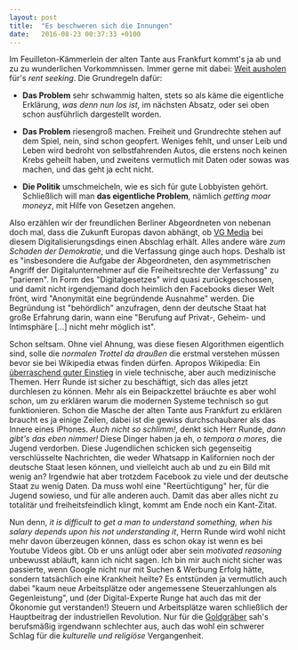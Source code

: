 ```yaml
---
layout: post
title:  "Es beschweren sich die Innungen"
date:   2016-08-23 00:37:33 +0100
---
```

Im Feuilleton-Kämmerlein der alten Tante aus Frankfurt kommt's ja ab
und zu zu wunderlichen Vorkommnissen. Immer gerne mit dabei:
[Weit ausholen](http://www.faz.net/-gsf-8kg74)
für's *rent seeking*. Die Grundregeln dafür:

* **Das Problem** sehr schwammig halten, stets so als käme die
    eigentliche Erklärung, *was denn nun los ist*, im nächsten
    Absatz, oder sei oben schon ausführlich dargestellt worden.

* **Das Problem** riesengroß machen. Freiheit und Grundrechte stehen
    auf dem Spiel, nein, sind schon geopfert. Weniges fehlt, und unser
    Leib und Leben wird bedroht von selbstfahrenden Autos, die erstens
    noch keinen Krebs geheilt haben, und zweitens vermutlich mit Daten
    oder sowas was machen, und das geht ja echt nicht.

* **Die Politik** umschmeicheln, wie es sich für gute Lobbyisten
    gehört. Schließlich will man **das eigentliche Problem**, nämlich
    *getting moar moneyz*, mit Hilfe von Gesetzen angehen.

Also erzählen wir der freundlichen Berliner Abgeordneten von
nebenan doch mal, dass die Zukunft Europas davon abhängt, ob [VG Media](https://www.vg-media.de/de/)
bei diesem Digitalisierungsdings einen Abschlag erhält. Alles andere
wäre *zum Schaden der Demokratie*, und die Verfassung
ginge auch hops. Deshalb ist es "insbesondere die Aufgabe der
Abgeordneten, den asymmetrischen Angriff der Digitalunternehmer auf
die Freiheitsrechte der Verfassung" zu "parieren". In Form des
"Digitalgesetzes" wird quasi zurückgeschossen, und damit nicht
irgendjemand doch heimlich den Facebooks dieser Welt frönt, wird
"Anonymität eine begründende Ausnahme" werden. Die Begründung ist
"behördlich" anzufragen, denn der deutsche Staat hat große Erfahrung
darin, wann eine "Berufung auf Privat-, Geheim- und Intimsphäre [...]
nicht mehr möglich ist".

Schon seltsam. Ohne viel Ahnung, was diese fiesen Algorithmen
eigentlich sind, solle die *normalen Trottel da draußen* die erstmal
verstehen müssen bevor sie bei Wikipedia etwas finden dürfen. Apropos
Wikipedia: Ein [überraschend guter
Einstieg](https://de.wikipedia.org/wiki/Bin%C3%A4rer_Suchbaum) in
viele technische, aber auch medizinische Themen. Herr Runde ist sicher
zu beschäftigt, sich das alles jetzt durchlesen zu können. Mehr als
ein Beipackzettel bräuchte es aber wohl schon, um zu erklären warum
die modernen Systeme technisch so gut funktionieren. Schon die Masche
der alten Tante aus Frankfurt zu erklären braucht es ja einige Zeilen,
dabei ist die gewiss durchschaubarer als das Innere eines
iPhones. *Auch nicht so schlimm!*, denkt sich Herr Runde, *dann gibt's
das eben nimmer!* Diese Dinger haben ja eh, *o tempora o mores*, die
Jugend verdorben. Diese Jugendlichen schicken sich gegenseitig
verschlüsselte Nachrichten, die weder Whatsapp in Kalifornien noch der
deutsche Staat lesen können, und vielleicht auch ab und zu ein Bild
mit wenig an? Irgendwie hat aber trotzdem Facebook zu viele und der
deutsche Staat zu wenig Daten. Da muss wohl eine "Reertüchtigung" her,
für die Jugend sowieso, und für alle anderen auch. Damit das aber
alles nicht zu totalitär und freiheitsfeindlich klingt, kommt am Ende
noch ein Kant-Zitat.

Nun denn, *it is difficult to get a man to understand something, when
his salary depends upon his not understanding it*, Herrn Runde wird
wohl nicht mehr davon überzeugen können, dass es schon okay ist wenn
es bei Youtube Videos gibt. Ob er uns anlügt oder aber sein *motivated
reasoning* unbewusst abläuft, kann ich nicht sagen. Ich bin mir auch
nicht sicher was passierte, wenn Google nicht nur mit Suchen & Werbung
Erfolg hätte, sondern tatsächlich eine Krankheit heilte? Es entstünden
ja vermutlich auch dabei "kaum neue Arbeitsplätze oder angemessene
Steuerzahlungen als Gegenleistung", und (der Digital-Experte Runge
hat auch das mit der Ökonomie gut verstanden!) Steuern und
Arbeitsplätze waren schließlich der Hauptbeitrag der industriellen
Revolution. Nur für die
[Goldgräber](https://de.wikipedia.org/wiki/Goldgr%C3%A4ber_(Rheinland))
sah's berufsmäßig irgendwann schlechter aus, auch das wohl ein
schwerer Schlag für die *kulturelle und religiöse* Vergangenheit.
